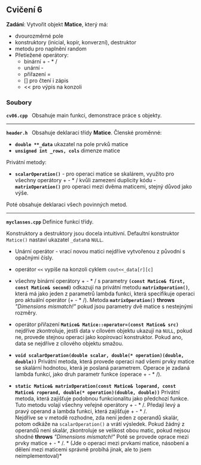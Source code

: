 ## Cvičení 6

 **Zadání**:
Vytvořit objekt **Matice**, který má:
- dvourozměrné pole 
- konstruktory (inicial, kopír, konverzní), destruktor
- metodu pro naplnění random
- Přetíežené operátory:
	- binární + - * /
	- unární -
	- přiřazení =
	- [] pro čtení i zápis
	- << pro výpis na konzoli

 
### Soubory
 **``cv06.cpp ``**
 Obsahuje main funkci, demonstrace práce s objekty. 

-----
 **``header.h ``**
 Obsahuje deklaraci třídy **Matice**. 
Členské proměnné:
- **``double **_data``** ukazatel na pole prvků matice
- **``unsigned int _rows, cols``** dimenze matice

Privátní metody:
- **``scalarOperation()``** - pro operaci matice se skalárem, využito pro všechny operátory + - * / kvůli zamezení duplicity kódu
-**`` matrixOperation()``** pro operaci mezi dvěma maticemi, stejný důvod jako výše.

Poté obsahuje deklaraci všech povinných metod.

---
**``myclasses.cpp``**
Definice funkcí třídy.

Konstruktory a destruktory jsou docela intuitivní. Defaultní konstruktor ``Matice()`` nastaví ukazatel ``_data``na ``NULL``.

- Unární operátor - vrací novou matici nejdříve vytvořenou z původní s opačnými čísly.

- operátor ``<<`` vypíše na konzoli cyklem ``cout<<_data[r][c]``

- všechny binární operátory + - * / s parametry **``(const Matice& first, const Matice& second)``** odkazují na privátní metodu **``matrixOperation()``**, která má jako jeden z parametrů lambda funkci, která specifikuje operaci pro aktuální operátor (+ - * /). Metoda **``matrixOperation()``** **throws** *"Dimensions mismatch!"*  pokud jsou parametry dvě matice s nestejnými rozměry.

- operátor přiřazení **``Matice& Matice::operator=(const Matice& src)``** nejdříve zkontroluje, jestli data v cílovém objektu ukazují na ``NULL``, pokud ne, provede stejnou operaci jako kopírovací konstruktor. Pokud ano, data se nejdříve z cílového objektu smažou.

- **``void scalarOperation(double scalar, double(* operation)(double, double))``**
Privátní metoda, která provede operaci nad všemi prvky matice se skalární hodnotou, která je poslaná parametrem. Operace je zadaná lambda funkcí, jako druh parametr funkce (operace + - * /).

- **``static Matice& matrixOperation(const Matice& loperand, const Matice& roperand, double(* operation)(double, double))``**
Privátní metoda, která zajišťuje podobnou funkcionalitu jako předchozí funkce. Tuto metodu volají všechny veřejné operátory + - * /. Předají levý a pravý operand a lambda funkci, která zajišťuje + - * /.  
Nejdříve se v metodě rozhodne, zda není jeden z operandů skalár, potom odkáže na ``scalarOperation()`` a vrátí výsledek.
Pokud žádný z operandů není skalár, zkontroluje se velikost obou matic, pokud nejsou shodné **throws** *"Dimensions mismatch!"*
Poté se provede oprace mezi prvky matice + - * /. *
(Jde o operaci mezi prvkami matice, násobení a dělení mezi maticemi správně probíhá jinak, ale to jsem neimplementoval)*


<!--stackedit_data:
eyJoaXN0b3J5IjpbLTU2Nzg3NjcxNl19
-->